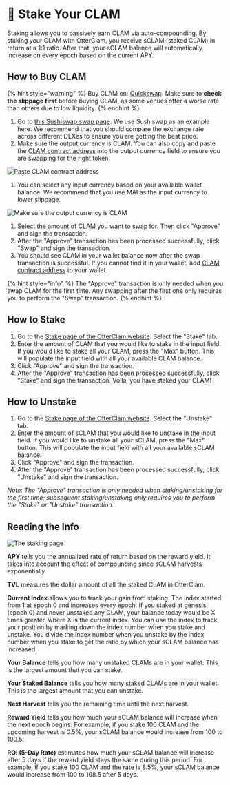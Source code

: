 # 🦦 Stake Your CLAM

Staking allows you to passively earn CLAM via auto-compounding. By staking your CLAM with OtterClam, you receive sCLAM (staked CLAM) in return at a 1:1 ratio. After that, your sCLAM balance will automatically increase on every epoch based on the current APY.

## How to Buy CLAM

{% hint style="warning" %}
Buy CLAM on: [Quickswap](https://quickswap.exchange/#/swap?outputCurrency=0xC250e9987A032ACAC293d838726C511E6E1C029d). Make sure to **check the slippage first** before buying CLAM, as some venues offer a worse rate than others due to low liquidity.
{% endhint %}

1. Go to [this Sushiswap swap page](https://app.sushi.com/swap?outputCurrency=0x383518188c0c6d7730d91b2c03a03c837814a899). We use Sushiswap as an example here. We recommend that you should compare the exchange rate across different DEXes to ensure you are getting the best price.
2. Make sure the output currency is CLAM. You can also copy and paste the [CLAM contract address](broken-reference) into the output currency field to ensure you are swapping for the right token.

![Paste CLAM contract address](../.gitbook/assets/ohm\_contract.png)

1. You can select any input currency based on your available wallet balance.  We recommend that you use MAI as the input currency to lower slippage.

![Make sure the output currency is CLAM](../.gitbook/assets/buy\_ohm.png)

1. Select the amount of CLAM you want to swap for. Then click "Approve" and sign the transaction.
2. After the "Approve" transaction has been processed successfully, click "Swap" and sign the transaction.
3. You should see CLAM in your wallet balance now after the swap transaction is successful. If you cannot find it in your wallet, add [CLAM contract address](broken-reference) to your wallet.

{% hint style="info" %}
The "Approve" transaction is only needed when you swap CLAM for the first time. Any swapping after the first one only requires you to perform the "Swap" transaction.
{% endhint %}

## How to Stake

1. Go to the [Stake page of the OtterClam website](https://app.otterclam.finance/#/stake). Select the "Stake" tab.
2. Enter the amount of CLAM that you would like to stake in the input field. If you would like to stake all your CLAM, press the "Max" button. This will populate the input field with all your available CLAM balance.
3. Click "Approve" and sign the transaction.
4. After the "Approve" transaction has been processed successfully, click "Stake" and sign the transaction. Voila, you have staked your CLAM!

## How to Unstake

1. Go to the [Stake page of the OtterClam website](https://app.otterclam.finance/#/stake). Select the "Unstake" tab.
2. Enter the amount of sCLAM that you would like to unstake in the input field. If you would like to unstake all your sCLAM, press the "Max" button. This will populate the input field with all your available sCLAM balance. 
3. Click "Approve" and sign the transaction.
4. After the "Approve" transaction has been processed successfully, click "Unstake" and sign the transaction.

_Note: The "Approve" transaction is only needed when staking/unstaking for the first time; subsequent staking/unstaking only requires you to perform the "Stake" or "Unstake" transaction._

## Reading the Info

![The staking page](../.gitbook/assets/staking\_page\_index.png)

**APY** tells you the annualized rate of return based on the reward yield. It takes into account the effect of compounding since sCLAM harvests exponentially.

**TVL** measures the dollar amount of all the staked CLAM in OtterClam.

**Current Index** allows you to track your gain from staking. The index started from 1 at epoch 0 and increases every epoch. If you staked at genesis (epoch 0) and never unstaked any CLAM, your balance today would be X times greater, where X is the current index. You can use the index to track your position by marking down the index number when you stake and unstake. You divide the index number when you unstake by the index number when you stake to get the ratio by which your sCLAM balance has increased.

**Your Balance** tells you how many unstaked CLAMs are in your wallet. This is the largest amount that you can stake.

**Your Staked Balance** tells you how many staked CLAMs are in your wallet. This is the largest amount that you can unstake.

**Next Harvest** tells you the remaining time until the next harvest.

**Reward Yield** tells you how much your sCLAM balance will increase when the next epoch begins. For example, if you stake 100 CLAM and the upcoming harvest is 0.5%, your sCLAM balance would increase from 100 to 100.5.

**ROI (5-Day Rate)** estimates how much your sCLAM balance will increase after 5 days if the reward yield stays the same during this period. For example, if you stake 100 CLAM and the rate is 8.5%, your sCLAM balance would increase from 100 to 108.5 after 5 days.
